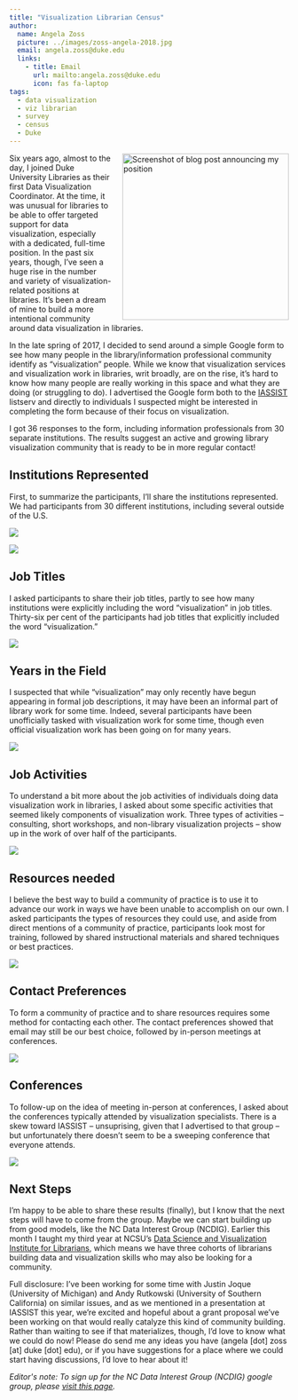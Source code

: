 ```yaml
---
title: "Visualization Librarian Census"
author:
  name: Angela Zoss
  picture: ../images/zoss-angela-2018.jpg
  email: angela.zoss@duke.edu
  links:
    - title: Email
      url: mailto:angela.zoss@duke.edu
      icon: fas fa-laptop
tags:
  - data visualization
  - viz librarian
  - survey
  - census
  - Duke
---
```



<img style=	"float: right; margin-left: 20px;	" src=	"../images/VisLibCensus_files/Throwback.png" width=300 alt=	"Screenshot of blog post announcing my position">

Six years ago, almost to the day, I joined Duke University Libraries as
their first Data Visualization Coordinator. At the time, it was unusual
for libraries to be able to offer targeted support for data
visualization, especially with a dedicated, full-time position. In the
past six years, though, I’ve seen a huge rise in the number and variety
of visualization-related positions at libraries. It’s been a dream of
mine to build a more intentional community around data visualization in
libraries.

In the late spring of 2017, I decided to send around a simple Google
form to see how many people in the library/information professional
community identify as “visualization” people. While we know that
visualization services and visualization work in libraries, writ
broadly, are on the rise, it’s hard to know how many people are really
working in this space and what they are doing (or struggling to do). I
advertised the Google form both to the [IASSIST](http://www.iassistdata.org/) listserv and directly to
individuals I suspected might be interested in completing the form
because of their focus on visualization.

I got 36 responses to the form, including information professionals from
30 separate institutions. The results suggest an active and growing
library visualization community that is ready to be in more regular
contact\!

## Institutions Represented

First, to summarize the participants, I’ll share the institutions
represented. We had participants from 30 different institutions,
including several outside of the U.S.

![](../images/VisLibCensus_files/figure-gfm/unnamed-chunk-8-1.png)<!-- -->

![](../images/VisLibCensus_files/figure-gfm/unnamed-chunk-10-1.png)<!-- -->

## Job Titles

I asked participants to share their job titles, partly to see how many
institutions were explicitly including the word “visualization” in job
titles. Thirty-six per cent of the participants had job titles that
explicitly included the word “visualization.”

![](../images/VisLibCensus_files/figure-gfm/unnamed-chunk-12-1.png)<!-- -->

## Years in the Field

I suspected that while “visualization” may only recently have begun
appearing in formal job descriptions, it may have been an informal part
of library work for some time. Indeed, several participants have been
unofficially tasked with visualization work for some time, though even
official visualization work has been going on for many years.

![](../images/VisLibCensus_files/figure-gfm/unnamed-chunk-14-1.png)<!-- -->

## Job Activities

To understand a bit more about the job activities of individuals doing
data visualization work in libraries, I asked about some specific
activities that seemed likely components of visualization work. Three
types of activities – consulting, short workshops, and non-library
visualization projects – show up in the work of over half of the
participants.

![](../images/VisLibCensus_files/figure-gfm/unnamed-chunk-15-1.png)<!-- -->

## Resources needed

I believe the best way to build a community of practice is to use it to
advance our work in ways we have been unable to accomplish on our own. I
asked participants the types of resources they could use, and aside from
direct mentions of a community of practice, participants look most for
training, followed by shared instructional materials and shared
techniques or best practices.

![](../images/VisLibCensus_files/figure-gfm/unnamed-chunk-19-1.png)<!-- -->

## Contact Preferences

To form a community of practice and to share resources requires some
method for contacting each other. The contact preferences showed that
email may still be our best choice, followed by in-person meetings at
conferences.

![](../images/VisLibCensus_files/figure-gfm/unnamed-chunk-20-1.png)<!-- -->

## Conferences

To follow-up on the idea of meeting in-person at conferences, I asked
about the conferences typically attended by visualization specialists.
There is a skew toward IASSIST – unsuprising, given that I advertised to
that group – but unfortunately there doesn’t seem to be a sweeping
conference that everyone attends.

![](../images/VisLibCensus_files/figure-gfm/unnamed-chunk-23-1.png)<!-- -->

## Next Steps

I’m happy to be able to share these results (finally), but I know that
the next steps will have to come from the group. Maybe we can start
building up from good models, like the NC Data Interest Group (NCDIG).
Earlier this month I taught my third year at NCSU’s [Data Science and
Visualization Institute for Librarians](https://www.lib.ncsu.edu/data-science-and-visualization-institute), which means we have three
cohorts of librarians building data and visualization skills who may
also be looking for a community.

Full disclosure: I’ve been working for some time with Justin Joque
(University of Michigan) and Andy Rutkowski (University of Southern
California) on similar issues, and as we mentioned in a presentation at
IASSIST this year, we’re excited and hopeful about a grant proposal
we’ve been working on that would really catalyze this kind of
community building. Rather than waiting to see if that materializes,
though, I’d love to know what we could do now\! Please do send me any
ideas you have (angela \[dot\] zoss \[at\] duke \[dot\] edu), or if you
have suggestions for a place where we could start having discussions,
I’d love to hear about it\!

*Editor's note: To sign up for the NC Data Interest Group (NCDIG) google group, please [visit this page](https://groups.google.com/forum/#!forum/ncdig).*
